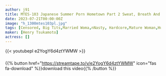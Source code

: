 ```yaml
---
author: j91
title: MTES-103 Japanese Summer Porn Hometown Part 2 Sweat, Breath And Inferiority
date: 2023-07-21T00:00:00Z
image: "h_1300mtes103pl.jpg"
tags: [Censored, Big Tits,Married Woma,nNasty, Hardcore,Mature Woman,Huge Butt	]
maker: [Henry Tsukamoto]
actress: []
---
```



{{< youtubepl e2YogY6d4ztYWMW >}}
###

{{% button href="https://streamtape.to/v/e2YogY6d4ztYWMW" icon="fas fa-download" %}}download this video{{% /button %}}
